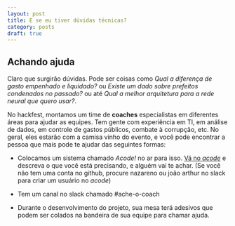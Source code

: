 ```yaml
---
layout: post
title: E se eu tiver dúvidas técnicas?
category: posts
draft: true
---
```


Achando ajuda
---

Claro que surgirão dúvidas. Pode ser coisas como *Qual a diferença de gasto empenhado e liquidado?* ou *Existe um dado sobre prefeitos condenados no passado?* ou até *Qual a melhor arquitetura para a rede neural que quero usar?*.

No hackfest, montamos um time de **coaches** especialistas em diferentes áreas para ajudar as equipes. Tem gente com experiência em TI, em análise de dados, em controle de gastos públicos, combate à corrupção, etc. No geral, eles estarão com a camisa vinho do evento, e você pode encontrar a pessoa que mais pode te ajudar das seguintes formas:

* Colocamos um sistema chamado *Acode!* no ar para isso. [Vá no *acode*](https://ajudahackfest.herokuapp.com) e descreva o que você está precisando, e alguém vai te achar. (Se você não tem uma conta no github, procure nazareno ou joão arthur no slack para criar um usuário no *acode*)

* Tem um canal no slack chamado #ache-o-coach

* Durante o desenvolvimento do projeto, sua mesa terá adesivos que podem ser colados na bandeira de sua equipe para chamar ajuda.
